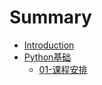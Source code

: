 # Summary

* [Introduction](README.md)
* [Python基础](Python基础.md)
  * [01-课程安排](Python基础/01-课程安排.md)

